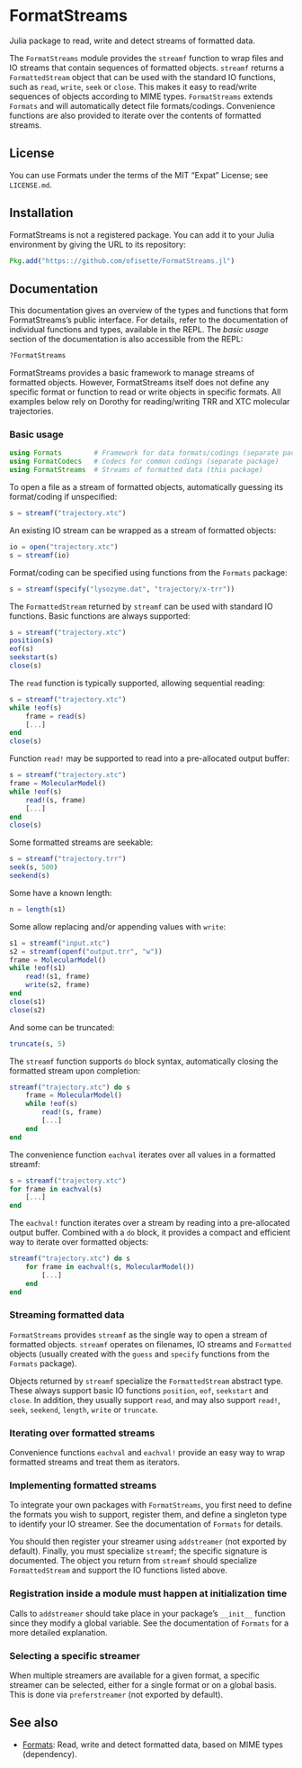 # FormatStreams

Julia package to read, write and detect streams of formatted data.

The `FormatStreams` module provides the `streamf` function to wrap files and IO
streams that contain sequences of formatted objects. `streamf` returns a
`FormattedStream` object that can be used with the standard IO functions, such
as `read`, `write`, `seek` or `close`. This makes it easy to read/write
sequences of objects according to MIME types. `FormatStreams` extends `Formats`
and will automatically detect file formats/codings. Convenience functions are
also provided to iterate over the contents of formatted streams.

## License

You can use Formats under the terms of the MIT “Expat” License; see
`LICENSE.md`.

## Installation

FormatStreams is not a registered package. You can add it to your Julia
environment by giving the URL to its repository:

```julia
Pkg.add("https:://github.com/ofisette/FormatStreams.jl")
```

## Documentation

This documentation gives an overview of the types and functions that form
FormatStreams’s public interface. For details, refer to the documentation of
individual functions and types, available in the REPL. The *basic usage* section
of the documentation is also accessible from the REPL:

```julia
?FormatStreams
```

FormatStreams provides a basic framework to manage streams of formatted objects.
However, FormatStreams itself does not define any specific format or function to
read or write objects in specific formats. All examples below rely on Dorothy
for reading/writing TRR and XTC molecular trajectories.

### Basic usage

```julia
using Formats        # Framework for data formats/codings (separate package)
using FormatCodecs   # Codecs for common codings (separate package)
using FormatStreams  # Streams of formatted data (this package)
```

To open a file as a stream of formatted objects, automatically guessing its
format/coding if unspecified:

```julia
s = streamf("trajectory.xtc")
```

An existing IO stream can be wrapped as a stream of formatted objects:

```julia
io = open("trajectory.xtc")
s = streamf(io)
```

Format/coding can be specified using functions from the `Formats` package:

```julia
s = streamf(specify("lysozyme.dat", "trajectory/x-trr"))
```

The `FormattedStream` returned by `streamf` can be used with standard IO
functions. Basic functions are always supported:

```julia
s = streamf("trajectory.xtc")
position(s)
eof(s)
seekstart(s)
close(s)
```

The `read` function is typically supported, allowing sequential reading:

```julia
s = streamf("trajectory.xtc")
while !eof(s)
    frame = read(s)
    [...]
end
close(s)
```

Function `read!` may be supported to read into a pre-allocated output buffer:

```julia
s = streamf("trajectory.xtc")
frame = MolecularModel()
while !eof(s)
    read!(s, frame)
    [...]
end
close(s)
```

Some formatted streams are seekable:

```julia
s = streamf("trajectory.trr")
seek(s, 500)
seekend(s)
```

Some have a known length:

```julia
n = length(s1)
```

Some allow replacing and/or appending values with `write`:

```julia
s1 = streamf("input.xtc")
s2 = streamf(openf("output.trr", "w"))
frame = MolecularModel()
while !eof(s1)
    read!(s1, frame)
    write(s2, frame)
end
close(s1)
close(s2)
```

And some can be truncated:

```julia
truncate(s, 5)
```

The `streamf` function supports `do` block syntax, automatically closing the
formatted stream upon completion:

```julia
streamf("trajectory.xtc") do s
    frame = MolecularModel()
    while !eof(s)
        read!(s, frame)
        [...]
    end
end
```

The convenience function `eachval` iterates over all values in a formatted
streamf:

```julia
s = streamf("trajectory.xtc")
for frame in eachval(s)
    [...]
end
```

The `eachval!` function iterates over a stream by reading into a pre-allocated
output buffer. Combined with a `do` block, it provides a compact and efficient
way to iterate over formatted objects:

```julia
streamf("trajectory.xtc") do s
    for frame in eachval!(s, MolecularModel())
        [...]
    end
end
```

### Streaming formatted data

`FormatStreams` provides `streamf` as the single way to open a stream of
formatted objects. `streamf` operates on filenames, IO streams and `Formatted`
objects (usually created with the `guess` and `specify` functions from the
`Formats` package).

Objects returned by `streamf` specialize the `FormattedStream` abstract type.
These always support basic IO functions `position`, `eof`, `seekstart` and
`close`. In addition, they usually support `read`, and may also support `read!`,
`seek`, `seekend`, `length`, `write` or `truncate`.

### Iterating over formatted streams

Convenience functions `eachval` and `eachval!` provide an easy way to wrap
formatted streams and treat them as iterators.

### Implementing formatted streams

To integrate your own packages with `FormatStreams`, you first need to define
the formats you wish to support, register them, and define a singleton type to
identify your IO streamer. See the documentation of `Formats` for details.

You should then register your streamer using `addstreamer` (not exported by
default). Finally, you must specialize `streamf`; the specific signature is
documented. The object you return from `streamf` should specialize
`FormattedStream` and support the IO functions listed above.

### Registration inside a module must happen at initialization time

Calls to `addstreamer` should take place in your package’s `__init__` function
since they modify a global variable. See the documentation of `Formats` for a
more detailed explanation.

### Selecting a specific streamer

When multiple streamers are available for a given format, a specific streamer
can be selected, either for a single format or on a global basis. This is
done via `preferstreamer` (not exported by default).

## See also

* [Formats](https://github.com/ofisette/Formats.jl):
  Read, write and detect formatted data, based on MIME types (dependency).
